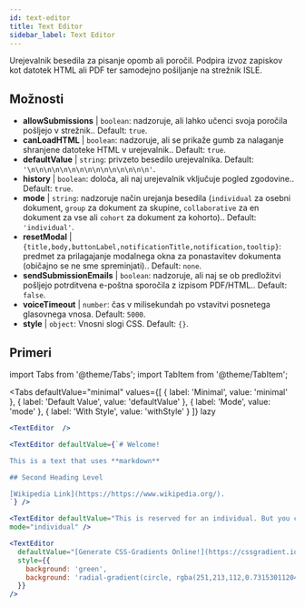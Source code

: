 ```yaml
---
id: text-editor
title: Text Editor
sidebar_label: Text Editor
---
```


Urejevalnik besedila za pisanje opomb ali poročil. Podpira izvoz zapiskov kot datotek HTML ali PDF ter samodejno pošiljanje na strežnik ISLE.

## Možnosti

* __allowSubmissions__ | `boolean`: nadzoruje, ali lahko učenci svoja poročila pošljejo v strežnik.. Default: `true`.
* __canLoadHTML__ | `boolean`: nadzoruje, ali se prikaže gumb za nalaganje shranjene datoteke HTML v urejevalnik.. Default: `true`.
* __defaultValue__ | `string`: privzeto besedilo urejevalnika. Default: `'\n\n\n\n\n\n\n\n\n\n\n\n\n\n\n'`.
* __history__ | `boolean`: določa, ali naj urejevalnik vključuje pogled zgodovine.. Default: `true`.
* __mode__ | `string`: nadzoruje način urejanja besedila (`individual` za osebni dokument, `group` za dokument za skupine, `collaborative` za en dokument za vse ali `cohort` za dokument za kohorto).. Default: `'individual'`.
* __resetModal__ | `{title,body,buttonLabel,notificationTitle,notification,tooltip}`: predmet za prilagajanje modalnega okna za ponastavitev dokumenta (običajno se ne sme spreminjati).. Default: `none`.
* __sendSubmissionEmails__ | `boolean`: nadzoruje, ali naj se ob predložitvi pošljejo potrditvena e-poštna sporočila z izpisom PDF/HTML.. Default: `false`.
* __voiceTimeout__ | `number`: čas v milisekundah po vstavitvi posnetega glasovnega vnosa. Default: `5000`.
* __style__ | `object`: Vnosni slogi CSS. Default: `{}`.


## Primeri

import Tabs from '@theme/Tabs';
import TabItem from '@theme/TabItem';

<Tabs
    defaultValue="minimal"
    values={[
        { label: 'Minimal', value: 'minimal' },
        { label: 'Default Value', value: 'defaultValue' },
        { label: 'Mode', value: 'mode' },
        { label: 'With Style', value: 'withStyle' }
    ]}
    lazy
>

<TabItem value="minimal">

```jsx live
<TextEditor  />
```

</TabItem>

<TabItem value="defaultValue">

```jsx live
<TextEditor defaultValue={`# Welcome!

This is a text that uses **markdown**

## Second Heading Level

[Wikipedia Link](https://https://www.wikipedia.org/).
`} />
```

</TabItem>

<TabItem value="mode">

```jsx live
<TextEditor defaultValue="This is reserved for an individual. But you can also allow groups, students cohorts, or everybody to join in and work collaboratively (setting the mode option will only have an effect in a live lesson, not this preview)." 
mode="individual" />
```

</TabItem>

<TabItem value="withStyle">

```jsx live
<TextEditor  
  defaultValue="[Generate CSS-Gradients Online!](https://cssgradient.io/)"
  style={{ 
    background: 'green',
    background: 'radial-gradient(circle, rgba(251,213,112,0.7315301120448179) 0%,rgba(83,199,14,0.4514180672268907) 100%)' 
  }}
/>
```

</TabItem>

</Tabs>
